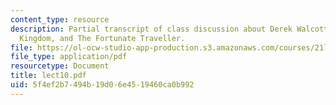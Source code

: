 ```yaml
---
content_type: resource
description: Partial transcript of class discussion about Derek Walcott, The Star-Apple
  Kingdom, and The Fortunate Traveller.
file: https://ol-ocw-studio-app-production.s3.amazonaws.com/courses/21l-315-prizewinners-spring-2007/5f4ef2b7494b19d06e4519460ca0b992_lect10.pdf
file_type: application/pdf
resourcetype: Document
title: lect10.pdf
uid: 5f4ef2b7-494b-19d0-6e45-19460ca0b992
---
```

